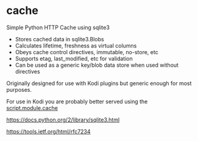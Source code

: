 # cache

Simple Python HTTP Cache using sqlite3

* Stores cached data in sqlite3.Blobs
* Calculates lifetime, freshness as virtual columns
* Obeys cache control directives, immutable, no-store, etc
* Supports etag, last_modified, etc for validation 
* Can be used as a generic key/blob data store when used without directives

Originally designed for use with Kodi plugins but generic enough for most 
purposes.

For use in Kodi you are probably better served using the [script.module.cache](https://github.com/FraserChapman/script.module.cache) 


https://docs.python.org/2/library/sqlite3.html

https://tools.ietf.org/html/rfc7234
